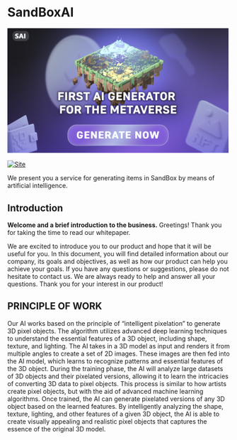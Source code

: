 # SandBoxAI
<img src="https://github.com/clxnefit03/SandBoxAI/blob/main/Preview.png" width="500px" /></a>

[![Site](https://img.shields.io/badge/SAAI-SAAI)](https://sandbox-ai.net/generate)

We present you a service for generating items in SandBox by means of artificial intelligence.


## Introduction
**Welcome and a brief introduction to the business.**
Greetings! Thank you for taking the time to read our whitepaper.

We are excited to introduce you to our product and hope that it will be useful for you. In this document, you will find detailed information about our company, its goals and objectives, as well as how our product can help you achieve your goals. If you have any questions or suggestions, please do not hesitate to contact us. We are always ready to help and answer all your questions. Thank you for your interest in our product!

## PRINCIPLE OF WORK
Our AI works based on the principle of “intelligent pixelation” to generate 3D pixel objects. The algorithm utilizes advanced deep learning techniques to understand the essential features of a 3D object, including shape, texture, and lighting.
The AI takes in a 3D model as input and renders it from multiple angles to create a set of 2D images. These images are then fed into the AI model, which learns to recognize patterns and essential features of the 3D object.
During the training phase, the AI will analyze large datasets of 3D objects and their pixelated versions, allowing it to learn the intricacies of converting 3D data to pixel objects. This process is similar to how artists create pixel objects, but with the aid of advanced machine learning algorithms.
Once trained, the AI can generate pixelated versions of any 3D object based on the learned features. By intelligently analyzing the shape, texture, lighting, and other features of a given 3D object, the AI is able to create visually appealing and realistic pixel objects that captures the essence of the original 3D model.
